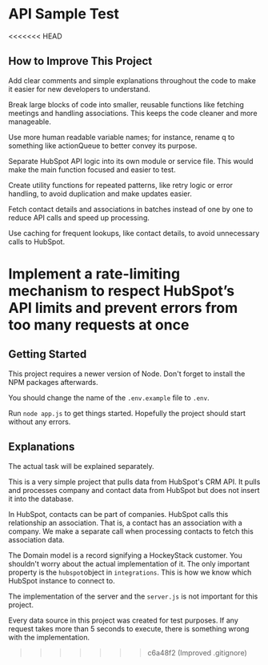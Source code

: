 # API Sample Test

<<<<<<< HEAD
## How to Improve This Project

Add clear comments and simple explanations throughout the code to make it easier for new developers to understand.

Break large blocks of code into smaller, reusable functions like fetching meetings and handling associations. This keeps the code cleaner and more manageable.

Use more human readable variable names; for instance, rename q to something like actionQueue to better convey its purpose.

Separate HubSpot API logic into its own module or service file. This would make the main function focused and easier to test.

Create utility functions for repeated patterns, like retry logic or error handling, to avoid duplication and make updates easier.

Fetch contact details and associations in batches instead of one by one to reduce API calls and speed up processing.

Use caching for frequent lookups, like contact details, to avoid unnecessary calls to HubSpot.

Implement a rate-limiting mechanism to respect HubSpot’s API limits and prevent errors from too many requests at once
=======
## Getting Started

This project requires a newer version of Node. Don't forget to install the NPM packages afterwards.

You should change the name of the ```.env.example``` file to ```.env```.

Run ```node app.js``` to get things started. Hopefully the project should start without any errors.

## Explanations

The actual task will be explained separately.

This is a very simple project that pulls data from HubSpot's CRM API. It pulls and processes company and contact data from HubSpot but does not insert it into the database.

In HubSpot, contacts can be part of companies. HubSpot calls this relationship an association. That is, a contact has an association with a company. We make a separate call when processing contacts to fetch this association data.

The Domain model is a record signifying a HockeyStack customer. You shouldn't worry about the actual implementation of it. The only important property is the ```hubspot```object in ```integrations```. This is how we know which HubSpot instance to connect to.

The implementation of the server and the ```server.js``` is not important for this project.

Every data source in this project was created for test purposes. If any request takes more than 5 seconds to execute, there is something wrong with the implementation.
>>>>>>> c6a48f2 (Improved .gitignore)

